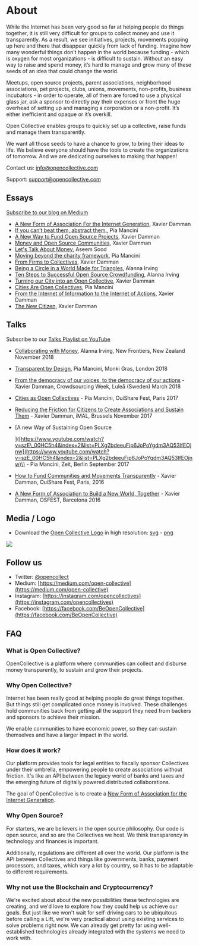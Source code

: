 # About

While the Internet has been very good so far at helping people do things together, it is still very difficult for groups to collect money and use it transparently. As a result, we see initiatives, projects, movements popping up here and there that disappear quickly from lack of funding. Imagine how many wonderful things don’t happen in the world because funding - which is oxygen for most organizations - is difficult to sustain. Without an easy way to raise and spend money, it’s hard to manage and grow many of these seeds of an idea that could change the world.

Meetups, open source projects, parent associations, neighborhood associations, pet projects, clubs, unions, movements, non-profits, business incubators - in order to operate, all of them are forced to use a physical glass jar, ask a sponsor to directly pay their expenses or front the huge overhead of setting up and managing a corporation or a non-profit. It’s either inefficient and opaque or it’s overkill.

Open Collective enables groups to quickly set up a collective, raise funds and manage them transparently.

We want all those seeds to have a chance to grow, to bring their ideas to life. We believe everyone should have the tools to create the organizations of tomorrow. And we are dedicating ourselves to making that happen!

Contact us: info@opencollective.com

Support: support@opencollective.com

## Essays

[Subscribe to our blog on Medium](https://medium.com/open-collective)

* [A New Form of Association For the Internet Generation](https://medium.com/open-collective/a-new-form-of-association-for-the-internet-generation-part-1-6d6c4f5dd27f#.i2x2jjp79), Xavier Damman
* [If you can’t beat them, abstract them.](https://medium.com/open-collective/if-you-can-t-beat-them-abstract-them-b182fc36b24f), Pia Mancini
* [A New Way to Fund Open Source Projects](https://medium.com/open-collective/a-new-way-to-fund-open-source-projects-91a51b1b7aac#.ky05pse2h), Xavier Damman
* [Money and Open Source Communities](https://medium.com/open-collective/money-and-open-source-communities-64b1c2f6aec4), Xavier Damman
* [Let's Talk About Money](https://medium.com/open-collective/lets-talk-about-money-949a55fd2ea1), Aseem Sood
* [Moving beyond the charity framework](https://medium.com/open-collective/moving-beyond-the-charity-framework-b1191c33141), Pia Mancini
* [From Firms to Collectives](https://medium.com/open-collective/from-firms-to-collectives-c139ae27a4ee), Xavier Damman
* [Being a Circle in a World Made for Triangles](https://medium.com/open-collective/being-a-circle-in-a-world-made-for-triangles-bc434d823a79), Alanna Irving
* [Ten Steps to Successful Open Source Crowdfunding](https://medium.com/open-collective/ten-steps-to-successful-open-source-crowdfunding-fa2b43e82687), Alanna Irving
* [Turning our City into an Open Collective](https://medium.com/open-collective/turning-our-city-into-an-open-collective-93d107f0f86a), Xavier Damman
* [Cities Are Open Collectives](https://medium.com/open-collective/cities-are-open-collectives-71a8a8e2e9ec), Pia Mancini
* [From the Internet of Information to the Internet of Actions](https://medium.com/open-collective/from-the-internet-of-information-to-the-internet-of-action-17d799f8a773), Xavier Damman
* [The New Citizen](https://medium.com/open-collective/the-new-citizen-731d15aa901b), Xavier Damman

## Talks

Subscribe to our [Talks Playlist on YouTube](https://www.youtube.com/playlist?list=PLXg2bdeeuFip6JoPoYgdm3AQ53lfEOjnw)

* [Collaborating with Money](https://www.youtube.com/watch?v=kZleX383-VQ), Alanna Irving, New Frontiers, New Zealand November 2018
* [Transparent by Design](https://www.youtube.com/watch?v=yrXO6c6Q7wU&list=PLXg2bdeeuFip6JoPoYgdm3AQ53lfEOjnw&index=4&t=0s), Pia Mancini, Monki Gras, London 2018
* [From the democracy of our voices, to the democracy of our actions](https://www.youtube.com/watch?v=9Lx2Dk4VaUA&list=PLXg2bdeeuFip6JoPoYgdm3AQ53lfEOjnw&index=6) - Xavier Damman, Crowdsourcing Week, Luleå \(Sweden\) March 2018
* [Cities as Open Collectives](https://www.youtube.com/watch?v=S74uMkmNdh0&index=1&list=PLXg2bdeeuFip6JoPoYgdm3AQ53lfEOjnw) - Pia Mancini, OuiShare Fest, Paris 2017
* [Reducing the Friction for Citizens to Create Associations and Sustain Them](https://www.youtube.com/watch?v=uBj5nS0s9uQ&list=PLXg2bdeeuFip6JoPoYgdm3AQ53lfEOjnw&index=7) - Xavier Damman, iMAL, Brussels November 2017
* \[A new Way of Sustaining Open Source

  \]\([https://www.youtube.com/watch?v=szE\_00HC5h4&index=2&list=PLXg2bdeeuFip6JoPoYgdm3AQ53lfEOjnw](https://www.youtube.com/watch?v=szE_00HC5h4&index=2&list=PLXg2bdeeuFip6JoPoYgdm3AQ53lfEOjnw)\) - Pia Mancini, Zeit, Berlin September 2017

* [How to Fund Communities and Movements Transparently](https://www.youtube.com/watch?v=KtRYjfiYHKc&list=PLXg2bdeeuFip6JoPoYgdm3AQ53lfEOjnw&index=6&t=0s) - Xavier Damman, OuiShare Fest, Paris, 2016
* [A New Form of Association to Build a New World, Together](https://www.youtube.com/watch?v=YNmG8-Yj7C4&index=5&list=PLXg2bdeeuFip6JoPoYgdm3AQ53lfEOjnw) - Xavier Damman, OSFEST, Barcelona 2016

## Media / Logo

* Download the [Open Collective Logo](https://opencollective.com/static/images/opencollectivelogo.png) in high resolution: [svg](https://opencollective.com/static/images/opencollectivelogo.svg) - [png](https://opencollective.com/static/images/opencollectivelogo.png)

![](https://opencollective.com/static/images/opencollectivelogo.svg)

## Follow us

* Twitter: [@opencollect](https://twitter.com/opencollect)
* Medium: [https://medium.com/open-collective](https://medium.com/open-collective)
* Instagram: [https://instagram.com/opencollectives](https://instagram.com/opencollectives)
* Facebook: [https://facebook.com/BeOpenCollective](https://facebook.com/BeOpenCollective)

## FAQ

### What is Open Collective?  <a id="what-is-opencollective"></a>

OpenCollective is a platform where communities can collect and disburse money transparently, to sustain and grow their projects.

### Why Open Collective?  <a id="why-opencollective"></a>

Internet has been really good at helping people do great things together. But things still get complicated once money is involved. These challenges hold communities back from getting all the support they need from backers and sponsors to achieve their mission.

We enable communities to have economic power, so they can sustain themselves and have a larger impact in the world.

### How does it work?  <a id="how-does-it-work"></a>

Our platform provides tools for legal entities to fiscally sponsor Collectives under their umbrella, empowering people to create associations without friction. It's like an API between the legacy world of banks and taxes and the emerging future of digitally powered distributed collaborations.

The goal of OpenCollective is to create a [New Form of Association for the Internet Generation](https://medium.com/open-collective/a-new-form-of-association-for-the-internet-generation-part-1-6d6c4f5dd27f#.fgb60dorq).

### Why Open Source?  <a id="why-open-source"></a>

For starters, we are believers in the open source philosophy. Our code is open source, and so are the Collectives we host. We think transparency in technology and finances is important.

Additionally, regulations are different all over the world. Our platform is the API between Collectives and things like governments, banks, payment processors, and taxes, which vary a lot by country, so it has to be adaptable to different requirements.

### **Why not use the Blockchain and Cryptocurrency?**

We're excited about about the new possibilities these technologies are creating, and we'd love to explore how they could help us achieve our goals. But just like we won't wait for self-driving cars to be ubiquitous before calling a Lift, we're very practical about using existing services to solve problems right now. We can already get pretty far using well-established technologies already integrated with the systems we need to work with.

